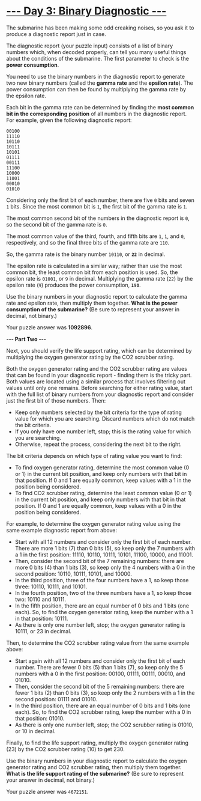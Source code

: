 # [--- Day 3: Binary Diagnostic ---](http://adventofcode.com/2021/day/3)


The submarine has been making some odd creaking noises, so you ask it to 
produce a diagnostic report just in case.

The diagnostic report (your puzzle input) consists of a list of binary 
numbers which, when decoded properly, can tell you many useful things about 
the conditions of the submarine. The first parameter to check is the **power consumption**.

You need to use the binary numbers in the diagnostic report to generate two 
new binary numbers (called the **gamma rate** and the **epsilon rate**). The power 
consumption can then be found by multiplying the gamma rate by the epsilon rate.

Each bit in the gamma rate can be determined by finding the **most common bit in the corresponding position** 
of all numbers in the diagnostic report. For example, given the following diagnostic report:

```
00100
11110
10110
10111
10101
01111
00111
11100
10000
11001
00010
01010
```

Considering only the first bit of each number, there are five ``0`` bits and seven ``1`` bits. 
Since the most common bit is ``1``, the first bit of the gamma rate is ``1``.

The most common second bit of the numbers in the diagnostic report is ``0``, so the second bit of the gamma rate is ``0``.

The most common value of the third, fourth, and fifth bits are ``1``, ``1``, and ``0``, respectively, and so the final three bits of the gamma rate are ``110``.

So, the gamma rate is the binary number ``10110``, or **``22``** in decimal.

The epsilon rate is calculated in a similar way; rather than use the most common bit, the least common bit from each position is used. So, the epsilon rate is ``01001``, or ``9`` in decimal. Multiplying the gamma rate (``22``) by the epsilon rate (``9``) produces the power consumption, **``198``**.

Use the binary numbers in your diagnostic report to calculate the gamma rate and epsilon rate, then multiply them together. 
**What is the power consumption of the submarine?** (Be sure to represent your answer in decimal, not binary.)

Your puzzle answer was **1092896**.

**--- Part Two ---**

Next, you should verify the life support rating, which can be determined by multiplying the oxygen generator rating by the CO2 scrubber rating.

Both the oxygen generator rating and the CO2 scrubber rating are values that can be found in your diagnostic report - finding them is the tricky part. Both values are located using a similar process that involves filtering out values until only one remains. Before searching for either rating value, start with the full list of binary numbers from your diagnostic report and consider just the first bit of those numbers. Then:

- Keep only numbers selected by the bit criteria for the type of rating value for which you are searching. Discard numbers which do not match the bit criteria.
- If you only have one number left, stop; this is the rating value for which you are searching.
- Otherwise, repeat the process, considering the next bit to the right.

The bit criteria depends on which type of rating value you want to find:

- To find oxygen generator rating, determine the most common value (0 or 1) in the current bit position, and keep only numbers with that bit in that position. If 0 and 1 are equally common, keep values with a 1 in the position being considered.
- To find CO2 scrubber rating, determine the least common value (0 or 1) in the current bit position, and keep only numbers with that bit in that position. If 0 and 1 are equally common, keep values with a 0 in the position being considered.

For example, to determine the oxygen generator rating value using the same example diagnostic report from above:

- Start with all 12 numbers and consider only the first bit of each number. There are more 1 bits (7) than 0 bits (5), so keep only the 7 numbers with a 1 in the first position: 11110, 10110, 10111, 10101, 11100, 10000, and 11001.
- Then, consider the second bit of the 7 remaining numbers: there are more 0 bits (4) than 1 bits (3), so keep only the 4 numbers with a 0 in the second position: 10110, 10111, 10101, and 10000.
- In the third position, three of the four numbers have a 1, so keep those three: 10110, 10111, and 10101.
- In the fourth position, two of the three numbers have a 1, so keep those two: 10110 and 10111.
- In the fifth position, there are an equal number of 0 bits and 1 bits (one each). So, to find the oxygen generator rating, keep the number with a 1 in that position: 10111.
- As there is only one number left, stop; the oxygen generator rating is 10111, or 23 in decimal.

Then, to determine the CO2 scrubber rating value from the same example above:

- Start again with all 12 numbers and consider only the first bit of each number. There are fewer 0 bits (5) than 1 bits (7), so keep only the 5 numbers with a 0 in the first position: 00100, 01111, 00111, 00010, and 01010.
- Then, consider the second bit of the 5 remaining numbers: there are fewer 1 bits (2) than 0 bits (3), so keep only the 2 numbers with a 1 in the second position: 01111 and 01010.
- In the third position, there are an equal number of 0 bits and 1 bits (one each). So, to find the CO2 scrubber rating, keep the number with a 0 in that position: 01010.
- As there is only one number left, stop; the CO2 scrubber rating is 01010, or 10 in decimal.

Finally, to find the life support rating, multiply the oxygen generator rating (23) by the CO2 scrubber rating (10) to get 230.

Use the binary numbers in your diagnostic report to calculate the oxygen generator rating and CO2 scrubber rating, then multiply them together. 
**What is the life support rating of the submarine?** (Be sure to represent your answer in decimal, not binary.)

Your puzzle answer was ``4672151``.
